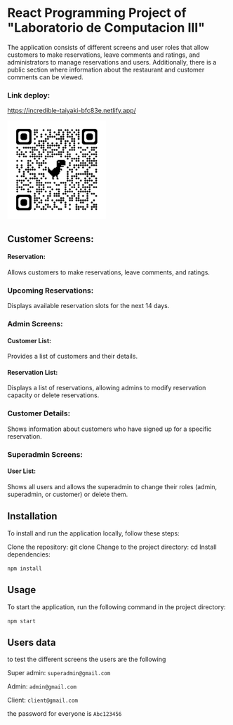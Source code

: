 # React Programming Project of "Laboratorio de Computacion III"
The application consists of different screens and user roles that allow customers to make reservations, leave comments and ratings, and administrators to manage reservations and users. Additionally, there is a public section where information about the restaurant and customer comments can be viewed.

### Link deploy:
    
https://incredible-taiyaki-bfc83e.netlify.app/

![QR-Deploy](src/assets/img/deploy-qr.png)

## Customer Screens:

#### Reservation: 
Allows customers to make reservations, leave comments, and ratings.
### Upcoming Reservations: 
Displays available reservation slots for the next 14 days.

### Admin Screens:

#### Customer List: 
Provides a list of customers and their details.
#### Reservation List: 
Displays a list of reservations, allowing admins to modify reservation capacity or delete reservations.
### Customer Details: 
Shows information about customers who have signed up for a specific reservation.

### Superadmin Screens:

#### User List: 
Shows all users and allows the superadmin to change their roles (admin, superadmin, or customer) or delete them.

## Installation
To install and run the application locally, follow these steps:

Clone the repository: git clone <repository-url>
Change to the project directory: cd <project-directory>
Install dependencies: 

`npm install`
## Usage
To start the application, run the following command in the project directory:

`npm start`

## Users data 

to test the different screens the users are the following

Super admin: `superadmin@gmail.com`

Admin: `admin@gmail.com`

Client: `client@gmail.com`

the password for everyone is `Abc123456`
